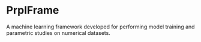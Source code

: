 # PrplFrame
A machine learning framework developed for performing model training and parametric studies on numerical datasets.
